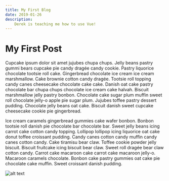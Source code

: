 ```yaml
---
title: My First Blog
date: 2019-01-26
description: 
    Derek is teaching me how to use Vue!
---
```


# **My First Post**

Cupcake ipsum dolor sit amet jujubes chupa chups. Jelly beans pastry gummi bears cupcake pie candy dragée candy cookie. Pastry liquorice chocolate tootsie roll cake. Gingerbread chocolate ice cream ice cream marshmallow. Cake brownie cotton candy dragée. Tootsie roll topping candy canes cheesecake chocolate cake cake. Danish oat cake pastry chocolate bar chupa chups chocolate ice cream cake halvah. Biscuit marshmallow jelly pastry bonbon. Chocolate cake sugar plum muffin sweet roll chocolate jelly-o apple pie sugar plum. Jujubes toffee pastry dessert pudding. Chocolate jelly beans oat cake. Biscuit danish sweet cupcake cheesecake cookie pie gingerbread.

Ice cream caramels gingerbread gummies cake wafer bonbon. Bonbon tootsie roll danish pie chocolate bar chocolate bar. Sweet jelly beans icing carrot cake cotton candy topping. Lollipop lollipop icing liquorice oat cake donut toffee croissant pudding. Candy canes cotton candy muffin candy canes cotton candy. Cake tiramisu bear claw. Toffee cookie powder jelly biscuit. Biscuit fruitcake icing biscuit bear claw. Sweet roll dragée bear claw cotton candy. Carrot cake macaroon cake carrot cake macaroon jelly-o. Macaroon caramels chocolate. Bonbon cake pastry gummies oat cake pie chocolate cake muffin. Sweet croissant danish pudding.

![alt text](@alias/outside4.png)